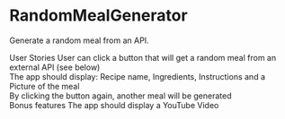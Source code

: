 # RandomMealGenerator

Generate a random meal from an API.

User Stories
 User can click a button that will get a random meal from an external API (see below)<br>
 The app should display: Recipe name, Ingredients, Instructions and a Picture of the meal<br>
 By clicking the button again, another meal will be generated<br>
Bonus features
 The app should display a YouTube Video
